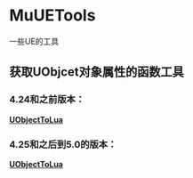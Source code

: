 # MuUETools
一些UE的工具

## 获取UObjcet对象属性的函数工具  

### 4.24和之前版本：  
[**UObjectToLua**](UObjectToLua/UE4/README.md)

### 4.25和之后到5.0的版本：  
[**UObjectToLua**](UObjectToLua/UE5/README.md)
